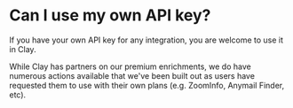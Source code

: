 # Can I use my own API key?

If you have your own API key for any integration, you are welcome to use it in Clay.

While Clay has partners on our premium enrichments, we do have numerous actions available that we've been built out as users have requested them to use with their own plans (e.g. ZoomInfo, Anymail Finder, etc).

